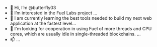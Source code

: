 - 👋 Hi, I’m @butterfly03
- 👀 I’m interested in  the Fuel Labs project ...
- 🌱 I am currently learning the best tools needed to build my next web application at the fastest level...
- 💞️ I'm looking for cooperation in using Fuel of more threads and CPU cores, which are usually idle in single-threaded blockchains. ...
- 📫  ...

<!---

--->
